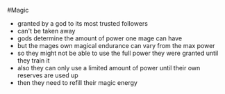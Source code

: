 #Magic

* granted by a god to its most trusted followers
* can't be taken away
* gods determine the amount of power one mage can have
* but the mages own magical endurance can vary from the max power
* so they might not be able to use the full power they were granted until they train it 
* also they can only use a limited amount of power until their own reserves are used up
* then they need to refill their magic energy